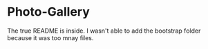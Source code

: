 # Photo-Gallery
The true README is inside.
I wasn't able to add the bootstrap folder because it was too mnay files.
